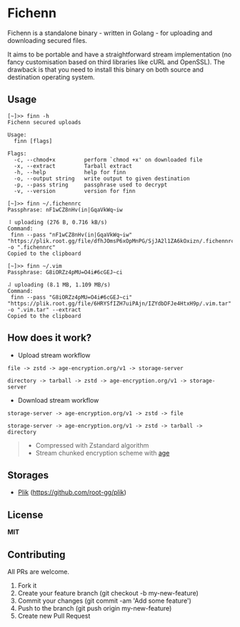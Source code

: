 # Fichenn

Fichenn is a standalone binary - written in Golang - for uploading and downloading secured files.

It aims to be portable and have a straightforward stream implementation (no fancy customisation based on third libraries like cURL and OpenSSL). The drawback is that you need to install this binary on both source and destination operating system.

## Usage

```
[~]>> finn -h
Fichenn secured uploads

Usage:
  finn [flags]

Flags:
  -c, --chmod+x         perform `chmod +x' on downloaded file
  -x, --extract         Tarball extract
  -h, --help            help for finn
  -o, --output string   write output to given destination
  -p, --pass string     passphrase used to decrypt
  -v, --version         version for finn
```

```
[~]>> finn ~/.fichennrc
Passphrase: nF1wCZ8nHv(in|GqaVkWq~iw

⠸ uploading (276 B, 0.716 kB/s)
Command:
 finn --pass "nF1wCZ8nHv(in|GqaVkWq~iw" "https://plik.root.gg/file/dfhJOmsP6xOpMnPG/SjJA2l1ZA6kOxizn/.fichennrc" -o ".fichennrc"
Copied to the clipboard
```

```
[~]>> finn ~/.vim
Passphrase: G8iORZz4pMU=O4i#6cGEJ~ci

⠼ uploading (8.1 MB, 1.109 MB/s)
Command:
 finn --pass "G8iORZz4pMU=O4i#6cGEJ~ci" "https://plik.root.gg/file/6HRYSfIZH7uiPAjn/IZYdbDFJe4HtxH9p/.vim.tar" -o ".vim.tar" --extract
Copied to the clipboard
```

## How does it work?

- Upload stream workflow

```
file -> zstd -> age-encryption.org/v1 -> storage-server
```
```
directory -> tarball -> zstd -> age-encryption.org/v1 -> storage-server
```

- Download stream workflow

```
storage-server -> age-encryption.org/v1 -> zstd -> file
```
```
storage-server -> age-encryption.org/v1 -> zstd -> tarball -> directory
```

> - Compressed with Zstandard algorithm
> - Stream chunked encryption scheme with [age](https://github.com/FiloSottile/age)

## Storages

- [Plik](https://plik.root.gg/) (https://github.com/root-gg/plik)

## License

**MIT**


## Contributing

All PRs are welcome.

1. Fork it
2. Create your feature branch (git checkout -b my-new-feature)
3. Commit your changes (git commit -am 'Add some feature')
5. Push to the branch (git push origin my-new-feature)
6. Create new Pull Request